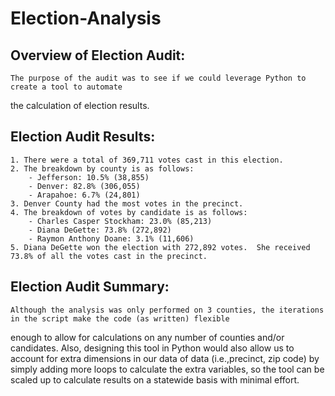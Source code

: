 # Election-Analysis

## Overview of Election Audit: 
	The purpose of the audit was to see if we could leverage Python to create a tool to automate
the calculation of election results.


## Election Audit Results:


	1. There were a total of 369,711 votes cast in this election.
	2. The breakdown by county is as follows:
		- Jefferson: 10.5% (38,855)
		- Denver: 82.8% (306,055)
		- Arapahoe: 6.7% (24,801)
	3. Denver County had the most votes in the precinct. 
	4. The breakdown of votes by candidate is as follows:
		- Charles Casper Stockham: 23.0% (85,213)
		- Diana DeGette: 73.8% (272,892)
		- Raymon Anthony Doane: 3.1% (11,606)
	5. Diana DeGette won the election with 272,892 votes.  She received 73.8% of all the votes cast in the precinct.
    

## Election Audit Summary:

	Although the analysis was only performed on 3 counties, the iterations in the script make the code (as written) flexible
enough to allow for calculations on any number of counties and/or candidates.  Also, designing this tool in Python would also
allow us to account for extra dimensions in our data of data (i.e.,precinct, zip code) by simply adding more loops to calculate the 
extra variables, so the tool can be scaled up to calculate results on a statewide basis with minimal effort.
